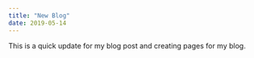 ```yaml
---
title: "New Blog"
date: 2019-05-14
---
```




This is a quick update for my blog post and creating pages for my blog.
